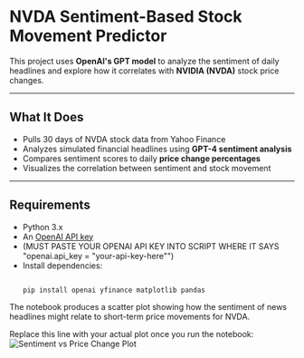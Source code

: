 #  NVDA Sentiment-Based Stock Movement Predictor

This project uses **OpenAI's GPT model** to analyze the sentiment of daily headlines and explore how it correlates with **NVIDIA (NVDA)** stock price changes. 

---

##  What It Does

-  Pulls 30 days of NVDA stock data from Yahoo Finance  
-  Analyzes simulated financial headlines using **GPT-4 sentiment analysis**  
-  Compares sentiment scores to daily **price change percentages**  
-  Visualizes the correlation between sentiment and stock movement  

---

##  Requirements

- Python 3.x  
- An [OpenAI API key](https://platform.openai.com/account/api-keys)
- (MUST PASTE YOUR OPENAI API KEY INTO SCRIPT WHERE IT SAYS "openai.api_key = "your-api-key-here"")
- Install dependencies:
  ```bash

  pip install openai yfinance matplotlib pandas


The notebook produces a scatter plot showing how the sentiment of news headlines might relate to short-term price movements for NVDA.

Replace this line with your actual plot once you run the notebook:
![Sentiment vs Price Change Plot](your_image_path_here)
